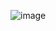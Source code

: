 ![image](https://user-images.githubusercontent.com/114020260/219562858-7ca20a14-e0d8-4224-a0d7-e2a01ccf814a.png)
